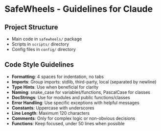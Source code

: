 # SafeWheels - Guidelines for Claude

## Project Structure
- Main code in `safewheels/` package
- Scripts in `scripts/` directory
- Config files in `config/` directory

## Code Style Guidelines
- **Formatting**: 4 spaces for indentation, no tabs
- **Imports**: Group imports: stdlib, third-party, local (separated by newline)
- **Type Hints**: Use when beneficial for clarity
- **Naming**: snake_case for variables/functions, PascalCase for classes
- **DocStrings**: Use for modules and public functions/classes
- **Error Handling**: Use specific exceptions with helpful messages
- **Constants**: Uppercase with underscores
- **Line Length**: Maximum 120 characters
- **Comments**: Only for complex logic or non-obvious decisions
- **Functions**: Keep focused, under 50 lines when possible
